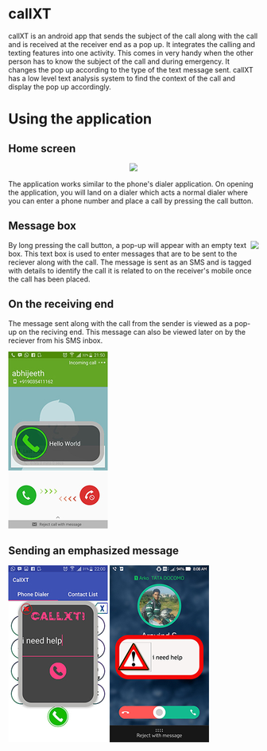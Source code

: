 # callXT

callXT is an android app that sends the subject of the call along with the call and is received at the receiver end as a pop up. It integrates the calling and texting features into one activity. This comes in very handy when the other person has to know the subject of the call and during emergency. It changes the pop up according to the type of the text message sent. callXT has a low level text analysis system to find the context of the call and display the pop up accordingly.

# Using the application


## Home screen

<p align="center">
  <img src="https://github.com/deafeningSilence/callXT/blob/master/screenshots/screenshot4.jpg">
</p>

The application works similar to the phone's dialer application. On opening the application, you will land on a dialer which acts a normal dialer where you can enter a phone number and place a call by pressing the call button. 


## Message box

<img align="right" src="https://github.com/deafeningSilence/callXT/blob/master/screenshots/screenshot3.jpeg">

By long pressing the call button, a pop-up will appear with an empty text box. This text box is used to enter messages that are to be sent to the reciever along with the call. The message is sent as an SMS and is tagged with details to identify the call it is related to on the receiver's mobile once the call has been placed.

## On the receiving end

The message sent along with the call from the sender is viewed as a pop-up on the reciving end. This message can also be viewed later on by the reciever from his SMS inbox.

![](screenshots/screenshot2.jpeg)

## Sending an emphasized message

![](screenshots/screenshot5.jpeg)
![](screenshots/screenshot1.jpg)
